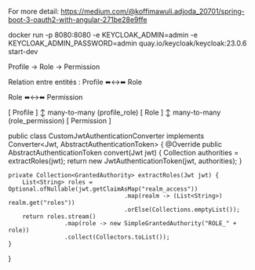 For more detail: https://medium.com/@koffimawuli.adjoda_20701/spring-boot-3-oauth2-with-angular-271be28e9ffe

docker run -p 8080:8080 -e KEYCLOAK_ADMIN=admin -e KEYCLOAK_ADMIN_PASSWORD=admin quay.io/keycloak/keycloak:23.0.6 start-dev


Profile → Role → Permission

Relation entre entités :
Profile ⬌↔⬌ Role

Role ⬌↔⬌ Permission


[ Profile ]
↕ many-to-many (profile_role)
[ Role ]
↕ many-to-many (role_permission)
[ Permission ]



public class CustomJwtAuthenticationConverter implements Converter<Jwt, AbstractAuthenticationToken> {
@Override
public AbstractAuthenticationToken convert(Jwt jwt) {
Collection<GrantedAuthority> authorities = extractRoles(jwt);
return new JwtAuthenticationToken(jwt, authorities);
}

    private Collection<GrantedAuthority> extractRoles(Jwt jwt) {
        List<String> roles = Optional.ofNullable(jwt.getClaimAsMap("realm_access"))
                                     .map(realm -> (List<String>) realm.get("roles"))
                                     .orElse(Collections.emptyList());
        return roles.stream()
                    .map(role -> new SimpleGrantedAuthority("ROLE_" + role))
                    .collect(Collectors.toList());
    }
}

